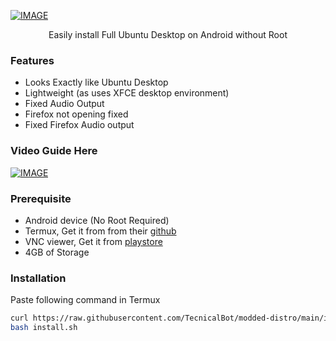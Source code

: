 [![IMAGE](https://raw.githubusercontent.com/TecnicalBot/modded-distro/main/images/ubuntu.png)](https://youtu.be/gzbHaxuWT2E)
<p align="center">Easily install Full Ubuntu Desktop on Android without Root</p>

### Features
- Looks Exactly like Ubuntu Desktop
- Lightweight (as uses XFCE desktop environment)
- Fixed Audio Output 
- Firefox not opening fixed
- Fixed Firefox Audio output

### Video Guide Here
[![IMAGE](https://raw.githubusercontent.com/TecnicalBot/modded-distro/main/images/thumbnail.jpg)](https://youtu.be/gzbHaxuWT2E)

### Prerequisite
- Android device (No Root Required)
- Termux, Get it from from their <a href="https://github.com/termux/termux-app/releases/latest">github</a>
- VNC viewer, Get it from  <a href="https://play.google.com/store/apps/details?id=com.realvnc.viewer.android">playstore</a>
- 4GB of Storage

### Installation
Paste following command in Termux
```bash
curl https://raw.githubusercontent.com/TecnicalBot/modded-distro/main/install.sh >> install.sh
bash install.sh
```
